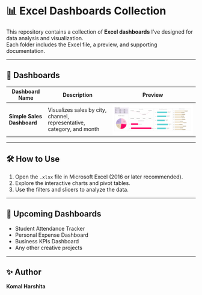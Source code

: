 # 📊 Excel Dashboards Collection

This repository contains a collection of **Excel dashboards** I’ve designed for data analysis and visualization.  
Each folder includes the Excel file, a preview, and supporting documentation.

---

## 📂 Dashboards

| Dashboard Name          | Description                     | Preview |
|--------------------------|---------------------------------|---------|
| **Simple Sales Dashboard** | Visualizes sales by city, channel, representative, category, and month | ![Preview](https://github.com/komalharshita/excel-dashboards/blob/main/Simple%20Excel%20Sales%20data%20Dashboard/dashboard%20img.png) |

---

## 🛠 How to Use

1. Open the `.xlsx` file in Microsoft Excel (2016 or later recommended).  
2. Explore the interactive charts and pivot tables.  
3. Use the filters and slicers to analyze the data.  

---

## 🚀 Upcoming Dashboards

- Student Attendance Tracker  
- Personal Expense Dashboard  
- Business KPIs Dashboard  
- Any other creative projects  

---

## ✨ Author

**Komal Harshita**  

